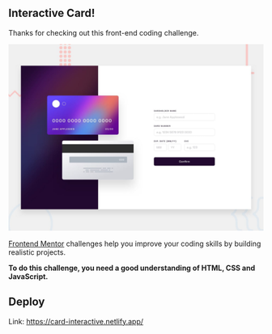 

## Interactive Card! 

Thanks for checking out this front-end coding challenge.

![Design preview for the Interactive card details form coding challenge](./design/desktop-preview.jpg)

[Frontend Mentor](https://www.frontendmentor.io) challenges help you improve your coding skills by building realistic projects.

**To do this challenge, you need a good understanding of HTML, CSS and JavaScript.**

## Deploy
Link: https://card-interactive.netlify.app/
